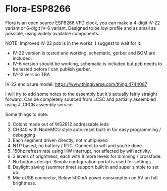 # Flora-ESP8266
Flora is an open source ESP8266 VFD clock, you can make a 4-digit IV-22 variant or 6-digit IV-6 variant. Designed to be low profile and as small as possible, using widely available components. 

NOTE: Improved IV-22 pcb is in the works, I suggest to wait for it.

- IV-22 version is tested and working, schematic, gerber and BOM are included.
- IV-6 version should be working, schematic is included but pcb needs to be tested before I can publish gerber.
- IV-12 version TBA

IV-22 enclosure model:
https://www.thingiverse.com/thing:4744087

I will try to add some notes to the essembly but it's actually fairly straight forward. Can be completely sourced from LCSC and partially assembled using JLCPCB assembly service.

Some things to note:
1) Colons made out of WS2812 addressable leds
2) CH340 with NodeMCU style auto-reset built-in for easy programming / debugging
3) Each segment driven directly, not multiplexed
4) NTP based, no battery / RTC. Connect to wifi and you're done.
5) 150hz refresh rate using HW interrupt, not affected by wifi activity.
6) 3 levels of brightness, each with 8 more levels for dimming / crossfade.
7) No buttons design. Simple configuration portal is used for settings.
8) Daylight saving (summer time) support built in and super simple to set up.
9) MicroUSB connector, Below 500mA power consumption on 5V on full brightness.
